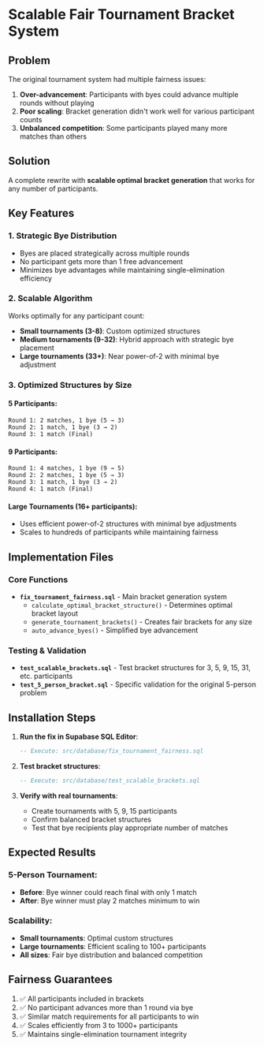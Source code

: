 # Scalable Fair Tournament Bracket System

## Problem
The original tournament system had multiple fairness issues:
1. **Over-advancement**: Participants with byes could advance multiple rounds without playing
2. **Poor scaling**: Bracket generation didn't work well for various participant counts  
3. **Unbalanced competition**: Some participants played many more matches than others

## Solution
A complete rewrite with **scalable optimal bracket generation** that works for any number of participants.

## Key Features

### 1. **Strategic Bye Distribution**
- Byes are placed strategically across multiple rounds
- No participant gets more than 1 free advancement  
- Minimizes bye advantages while maintaining single-elimination efficiency

### 2. **Scalable Algorithm**
Works optimally for any participant count:
- **Small tournaments (3-8)**: Custom optimized structures
- **Medium tournaments (9-32)**: Hybrid approach with strategic bye placement
- **Large tournaments (33+)**: Near power-of-2 with minimal bye adjustment

### 3. **Optimized Structures by Size**

#### 5 Participants:
```
Round 1: 2 matches, 1 bye (5 → 3)
Round 2: 1 match, 1 bye (3 → 2)  
Round 3: 1 match (Final)
```

#### 9 Participants:
```
Round 1: 4 matches, 1 bye (9 → 5)
Round 2: 2 matches, 1 bye (5 → 3)
Round 3: 1 match, 1 bye (3 → 2)
Round 4: 1 match (Final)
```

#### Large Tournaments (16+ participants):
- Uses efficient power-of-2 structures with minimal bye adjustments
- Scales to hundreds of participants while maintaining fairness

## Implementation Files

### Core Functions
- **`fix_tournament_fairness.sql`** - Main bracket generation system
  - `calculate_optimal_bracket_structure()` - Determines optimal bracket layout
  - `generate_tournament_brackets()` - Creates fair brackets for any size
  - `auto_advance_byes()` - Simplified bye advancement

### Testing & Validation  
- **`test_scalable_brackets.sql`** - Test bracket structures for 3, 5, 9, 15, 31, etc. participants
- **`test_5_person_bracket.sql`** - Specific validation for the original 5-person problem

## Installation Steps

1. **Run the fix in Supabase SQL Editor**:
   ```sql
   -- Execute: src/database/fix_tournament_fairness.sql
   ```

2. **Test bracket structures**:
   ```sql
   -- Execute: src/database/test_scalable_brackets.sql
   ```

3. **Verify with real tournaments**:
   - Create tournaments with 5, 9, 15 participants
   - Confirm balanced bracket structures
   - Test that bye recipients play appropriate number of matches

## Expected Results

### 5-Person Tournament:
- **Before**: Bye winner could reach final with only 1 match
- **After**: Bye winner must play 2 matches minimum to win

### Scalability:
- **Small tournaments**: Optimal custom structures  
- **Large tournaments**: Efficient scaling to 100+ participants
- **All sizes**: Fair bye distribution and balanced competition

## Fairness Guarantees
1. ✅ All participants included in brackets
2. ✅ No participant advances more than 1 round via bye
3. ✅ Similar match requirements for all participants to win
4. ✅ Scales efficiently from 3 to 1000+ participants
5. ✅ Maintains single-elimination tournament integrity
